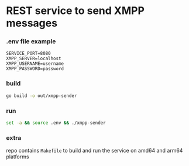 # REST service to send XMPP messages

### .env file example

```
SERVICE_PORT=8080
XMPP_SERVER=localhost
XMPP_USERNAME=username
XMPP_PASSWORD=password
```

### build

```bash
go build -o out/xmpp-sender
```

### run

```bash
set -a && source .env && ./xmpp-sender
```


### extra

repo contains `Makefile` to build and run the service on amd64 and arm64 platforms